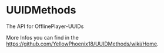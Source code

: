 # UUIDMethods

The API for OfflinePlayer-UUIDs

More Infos you can find in the https://github.com/YellowPhoenix18/UUIDMethods/wiki/Home.
